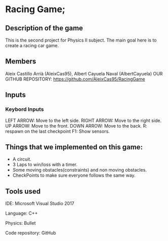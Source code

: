 
# Racing Game; 

## Description of the game

This is the second project for Physics II subject.
The main goal here is to create a racing car game.

## Members
Aleix Castillo Arrià (AleixCas95),
Albert Cayuela Naval (AlbertCayuela)
OUR GITHUB REPOSITORY: https://github.com/AleixCas95/RacingGame

## Inputs

### Keybord Inputs

LEFT ARROW: Move to the left side.
RIGHT ARROW: Move to the right side.
UP ARROW: Move to the front.
DOWN ARROW: Move to the back.
R: respawn on the last checkpoint
F1: Show sensors.


## Things that we implemented on this game:

- A circuit.
- 3 Laps to win/loss with a timer.
- Some moving obstacles(constraints) and non moving obstacles.
- CheckPoints to make sure everyone follows the same way.

## Tools used

IDE: Microsoft Visual Studio 2017

Language: C++

Physics: Bullet

Code repository: GitHub
